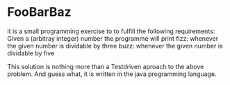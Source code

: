# FooBarBaz

it is a small programming exercise to to fulfill the following requirements:
Given a (arbitray integer) number the programme will print
  fizz: whenever the given number is dividable by three
  buzz: whenever the given number is dividable by five

This solution is nothing more than a Testdriven aproach to the above problem. And
guess what, it is written in the java programming language.

